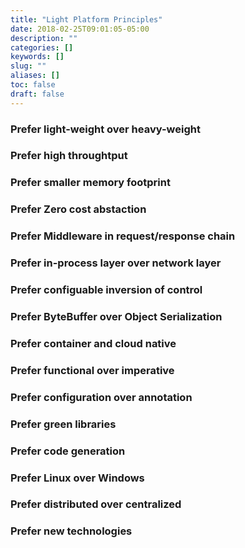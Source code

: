 ```yaml
---
title: "Light Platform Principles"
date: 2018-02-25T09:01:05-05:00
description: ""
categories: []
keywords: []
slug: ""
aliases: []
toc: false
draft: false
---
```


### Prefer light-weight over heavy-weight

### Prefer high throughtput

### Prefer smaller memory footprint

### Prefer Zero cost abstaction

### Prefer Middleware in request/response chain

### Prefer in-process layer over network layer

### Prefer configuable inversion of control

### Prefer ByteBuffer over Object Serialization

### Prefer container and cloud native

### Prefer functional over imperative

### Prefer configuration over annotation

### Prefer green libraries

### Prefer code generation

### Prefer Linux over Windows

### Prefer distributed over centralized

### Prefer new technologies

### 